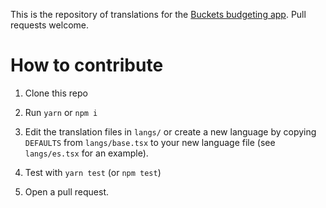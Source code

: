 This is the repository of translations for the [Buckets budgeting app](https://www.bucketsisbetter.com/).  Pull requests welcome.

# How to contribute

1. Clone this repo

2. Run `yarn` or `npm i`

3. Edit the translation files in `langs/` or create a new language by copying `DEFAULTS` from `langs/base.tsx` to your new language file (see `langs/es.tsx` for an example).

4. Test with `yarn test` (or `npm test`)

5. Open a pull request.

